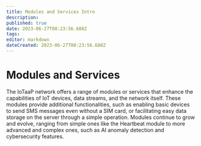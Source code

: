 ```yaml
---
title: Modules and Services Intro
description: 
published: true
date: 2023-06-27T08:23:56.688Z
tags: 
editor: markdown
dateCreated: 2023-06-27T08:23:56.688Z
---
```


# Modules and Services
The IoTaaP network offers a range of modules or services that enhance the capabilities of IoT devices, data streams, and the network itself. These modules provide additional functionalities, such as enabling basic devices to send SMS messages even without a SIM card, or facilitating easy data storage on the server through a simple operation. Modules continue to grow and evolve, ranging from simple ones like the Heartbeat module to more advanced and complex ones, such as AI anomaly detection and cybersecurity features.